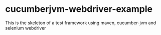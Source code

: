 # cucumberjvm-webdriver-example
This is the skeleton of a test framework using maven, cucumber-jvm and selenium webdriver
